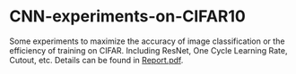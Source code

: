 # CNN-experiments-on-CIFAR10
Some experiments to maximize the accuracy of image classification or the efficiency of training on CIFAR. Including ResNet, One Cycle Learning Rate, Cutout, etc. Details can be found in [Report.pdf](Report.pdf).
